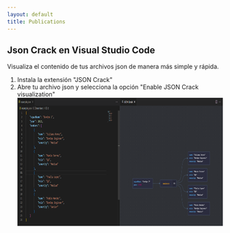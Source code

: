```yaml
---
layout: default
title: Publications
---
```


## Json Crack en Visual Studio Code
Visualiza el contenido de tus archivos json de manera más simple y rápida.

1. Instala la extensión "JSON Crack"
2. Abre tu archivo json y selecciona la opción "Enable JSON Crack visualization"
<code><img height="300" src="../../images/jsoncrack-example.PNG"></code>
